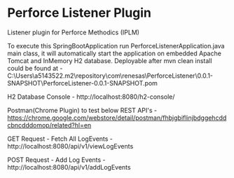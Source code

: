 # Perforce Listener Plugin

Listener plugin for Perforce Methodics (IPLM)

To execute this SpringBootApplication run PerforceListenerApplication.java main class, it will automatically start the application on embedded Apache Tomcat and InMemory H2 database. 
Deployable after mvn clean install could be found at -C:\Users\a5143522\.m2\repository\com\renesas\PerforceListener\0.0.1-SNAPSHOT\PerforceListener-0.0.1-SNAPSHOT.pom

H2 Database Console - http://localhost:8080/h2-console/

Postman(Chrome Plugin) to test below REST API's - https://chrome.google.com/webstore/detail/postman/fhbjgbiflinjbdggehcddcbncdddomop/related?hl=en 

GET Request -
Fetch All LogEvents - http://localhost:8080/api/v1/viewLogEvents

POST Request -
Add Log Events - http://localhost:8080/api/v1/addLogEvents